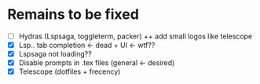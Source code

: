 # Remains to be fixed
- [ ] Hydras (Lspsaga, toggleterm, packer) ++ add small logos like telescope
- [x] Lsp.. tab completion <- dead + UI <- wtf??
- [x] Lspsaga not loading??
- [x] Disable prompts in .tex files (general <- desired)
- [x] Telescope (dotfiles + frecency)

